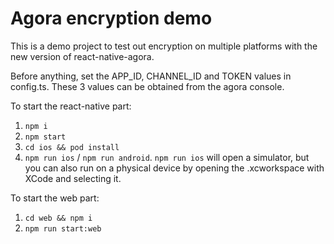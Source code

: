 # Agora encryption demo
This is a demo project to test out encryption on multiple platforms
with the new version of react-native-agora.

Before anything, set the APP_ID, CHANNEL_ID and TOKEN values in config.ts.
These 3 values can be obtained from the agora console.

To start the react-native part:
1) `npm i`
2) `npm start`
3) `cd ios && pod install`
4) `npm run ios` / `npm run android`. `npm run ios` will open a simulator, but you can also run on a physical device by 
opening the .xcworkspace with XCode and selecting it.

To start the web part:
1) `cd web && npm i`
2) `npm run start:web`

